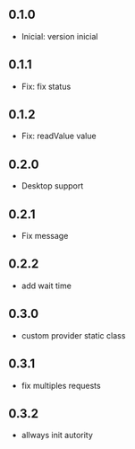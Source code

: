 ## 0.1.0

- Inicial: version inicial

## 0.1.1

- Fix: fix status

## 0.1.2

- Fix: readValue value

## 0.2.0

- Desktop support

## 0.2.1

- Fix message

## 0.2.2

- add wait time

## 0.3.0

- custom provider static class

## 0.3.1

- fix multiples requests

## 0.3.2

- allways init autority

